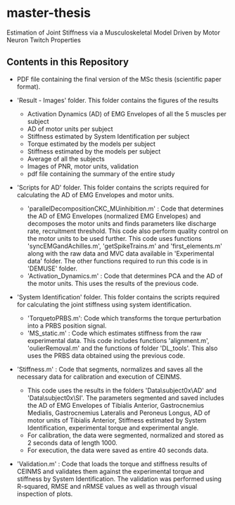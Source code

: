 # master-thesis
Estimation of Joint Stiffness via a Musculoskeletal Model Driven by Motor Neuron Twitch Properties

## Contents in this Repository

- PDF file containing the final version of the MSc thesis (scientific paper format).

- 'Result - Images' folder. This folder contains the figures of the results
	- Activation Dynamics (AD) of EMG Envelopes of all the 5 muscles per subject
	- AD of motor units per subject
	- Stiffness estimated by System Identification per subject
	- Torque estimated by the models per subject
	- Stiffness estimated by the models per subject
	- Average of all the subjects
	- Images of PNR, motor units, validation
	- pdf file containing the summary of the entire study

- 'Scripts for AD' folder. This folder contains the scripts required for calculating the AD of 
  EMG Envelopes and motor units.
	- 'parallelDecompositionCKC_MUinhibition.m' : Code that determines the AD of EMG Envelopes 
	  (normalized EMG Envelopes) and decomposes the motor units and finds parameters like discharge rate, recruitment threshold.
	  This code also perform quality control on the motor units to be used further. This code uses functions 'syncEMGandAchilles.m', 
	  'getSpikeTrains.m' and 'first_elements.m' along with the raw data and MVC data available in 'Experimental data' folder. The other 
	  functions required to run this code is in 'DEMUSE' folder.
	- 'Activation_Dynamics.m' : Code that determines PCA and the AD of the motor units. This uses the results of
	  the previous code.

- 'System Identification' folder. This folder contains the scripts required for calculating the joint stiffness using system identification.
	- 'TorquetoPRBS.m': Code which transforms the torque perturbation into a PRBS position signal.
	- 'MS_static.m' : Code which estimates stiffness from the raw experimental data. This code includes functions 'alignment.m', 'oulierRemoval.m'
	  and the functions of folder 'DL_tools'. This also uses the PRBS data obtained using the previous code.

- 'Stiffness.m' : Code that segments, normalizes and saves all the necessary data for calibration and execution of CEINMS.
	- This code uses the results in the folders 'Data\subject0x\AD' and 'Data\subject0x\SI'. The parameters segmented and saved includes the AD 
	  of EMG Envelopes of Tibialis Anterior, Gastrocnemius Medialis, Gastrocnemius Lateralis and Peroneus Longus, AD of motor units of Tibialis 
	  Anterior, Stiffness estimated by System Identification, experimental torque and experimental angle.
	- For calibration, the data were segmented, normalized and stored as 2 seconds data of length 1000.
	- For execution, the data were saved as entire 40 seconds data.

- 'Validation.m' : Code that loads the torque and stiffness results of CEINMS and validates them against the experimental torque and stiffness by 
  System Identification. The validation was performed using R-squared, RMSE and nRMSE values as well as through visual inspection of plots.
